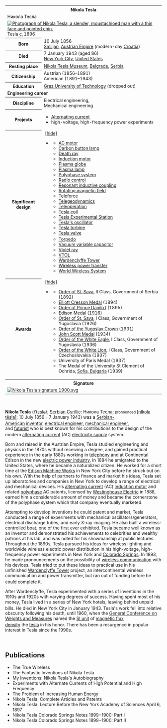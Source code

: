 <table class="infobox biography vcard">
<tbody>
<tr>
<th colspan="2">
<div class="fn">Nikola Tesla</div>
</th>
</tr>
<tr>
<td colspan="2">
<div class="nickname">Никола Тесла</div>
</td>
</tr>
<tr>
<td colspan="2"><a class="image" title="Photograph of Nikola Tesla, a slender, moustachioed man with a thin face and pointed chin." href="220px-N.Tesla.png"><img src="220px-N.Tesla.png" srcset="220px-N.Tesla.png" alt="Photograph of Nikola Tesla, a slender, moustachioed man with a thin face and pointed chin." width="220" height="287" data-file-width="2563" data-file-height="3348" /></a>
<div>Tesla&nbsp;<abbr title="circa">c.</abbr>&thinsp;1896</div>
</td>
</tr>
<tr>
<th scope="row">Born</th>
<td>10 July 1856<br />
<div class="birthplace"><a title="Smiljan" href="https://en.wikipedia.org/wiki/Smiljan">Smiljan</a>,&nbsp;<a title="Austrian Empire" href="https://en.wikipedia.org/wiki/Austrian_Empire">Austrian Empire</a>&nbsp;(modern-day&nbsp;<a title="Croatia" href="https://en.wikipedia.org/wiki/Croatia">Croatia</a>)</div>
</td>
</tr>
<tr>
<th scope="row">Died</th>
<td>7 January 1943&nbsp;(aged&nbsp;86)<br />
<div class="deathplace"><a title="New York City" href="https://en.wikipedia.org/wiki/New_York_City">New York City</a>,&nbsp;<a title="United States" href="https://en.wikipedia.org/wiki/United_States">United States</a></div>
</td>
</tr>
<tr>
<th scope="row">Resting place</th>
<td class="label"><a title="Nikola Tesla Museum" href="https://en.wikipedia.org/wiki/Nikola_Tesla_Museum">Nikola Tesla Museum</a>,&nbsp;<a title="Belgrade" href="https://en.wikipedia.org/wiki/Belgrade">Belgrade</a>,&nbsp;<a title="Serbia" href="https://en.wikipedia.org/wiki/Serbia">Serbia</a></td>
</tr>
<tr>
<th scope="row">Citizenship</th>
<td class="category">Austrian (1856&ndash;1891)<br />American&nbsp;<span class="nowrap">(1891&ndash;1943)</span></td>
</tr>
<tr>
<th scope="row">Education</th>
<td><a title="Graz University of Technology" href="https://en.wikipedia.org/wiki/Graz_University_of_Technology">Graz University of Technology</a>&nbsp;(dropped out)</td>
</tr>
<tr>
<td colspan="2"><strong>Engineering career</strong></td>
</tr>
<tr>
<th scope="row">Discipline</th>
<td class="category">Electrical engineering,<br />Mechanical engineering</td>
</tr>
<tr class="note">
<th scope="row">Projects</th>
<td>
<div class="plainlist">
<ul>
<li><a title="Alternating current" href="https://en.wikipedia.org/wiki/Alternating_current">Alternating current</a></li>
<li>high-voltage, high-frequency power experiments</li>
</ul>
</div>
</td>
</tr>
<tr class="note">
<th scope="row">Significant design</th>
<td>
<div id="NavFrame1" class="NavFrame collapsed">
<div class="NavHead"><span class="nowrap">&nbsp;</span><a id="NavToggle1" class="NavToggle" href="https://en.wikipedia.org/wiki/Nikola_Tesla#">[hide]</a></div>
<ul class="NavContent">
<li>
<div class="plainlist">
<ul>
<li><a title="AC motor" href="https://en.wikipedia.org/wiki/AC_motor">AC motor</a></li>
<li><a title="Carbon button lamp" href="https://en.wikipedia.org/wiki/Carbon_button_lamp">Carbon button lamp</a></li>
<li><a title="Death ray" href="https://en.wikipedia.org/wiki/Death_ray">Death ray</a></li>
<li><a title="Induction motor" href="https://en.wikipedia.org/wiki/Induction_motor">Induction motor</a></li>
<li><a title="Plasma globe" href="https://en.wikipedia.org/wiki/Plasma_globe">Plasma globe</a></li>
<li><a title="Plasma lamp" href="https://en.wikipedia.org/wiki/Plasma_lamp">Plasma lamp</a></li>
<li><a title="Polyphase system" href="https://en.wikipedia.org/wiki/Polyphase_system">Polyphase system</a></li>
<li><a title="Radio control" href="https://en.wikipedia.org/wiki/Radio_control">Radio control</a></li>
<li><a title="Resonant inductive coupling" href="https://en.wikipedia.org/wiki/Resonant_inductive_coupling">Resonant inductive coupling</a></li>
<li><a title="Rotating magnetic field" href="https://en.wikipedia.org/wiki/Rotating_magnetic_field">Rotating magnetic field</a></li>
<li><a title="Teleforce" href="https://en.wikipedia.org/wiki/Teleforce">Teleforce</a></li>
<li><a title="Telegeodynamics" href="https://en.wikipedia.org/wiki/Telegeodynamics">Telegeodynamics</a></li>
<li><a title="Teleoperation" href="https://en.wikipedia.org/wiki/Teleoperation">Teleoperation</a></li>
<li><a title="Tesla coil" href="https://en.wikipedia.org/wiki/Tesla_coil">Tesla coil</a></li>
<li><a title="Tesla Experimental Station" href="https://en.wikipedia.org/wiki/Tesla_Experimental_Station">Tesla Experimental Station</a></li>
<li><a title="Tesla's oscillator" href="https://en.wikipedia.org/wiki/Tesla%27s_oscillator">Tesla's oscillator</a></li>
<li><a title="Tesla turbine" href="https://en.wikipedia.org/wiki/Tesla_turbine">Tesla turbine</a></li>
<li><a title="Tesla valve" href="https://en.wikipedia.org/wiki/Tesla_valve">Tesla valve</a></li>
<li><a title="Torpedo" href="https://en.wikipedia.org/wiki/Torpedo">Torpedo</a><sup id="cite_ref-FOOTNOTEJonnes2004355_1-0" class="reference"></sup></li>
<li><a title="Vacuum variable capacitor" href="https://en.wikipedia.org/wiki/Vacuum_variable_capacitor">Vacuum variable capacitor</a></li>
<li><a title="Violet ray" href="https://en.wikipedia.org/wiki/Violet_ray">Violet ray</a></li>
<li><a title="VTOL" href="https://en.wikipedia.org/wiki/VTOL">VTOL</a></li>
<li><a title="Wardenclyffe Tower" href="https://en.wikipedia.org/wiki/Wardenclyffe_Tower">Wardenclyffe Tower</a></li>
<li><a title="Wireless power transfer" href="https://en.wikipedia.org/wiki/Wireless_power_transfer">Wireless power transfer</a></li>
<li><a title="World Wireless System" href="https://en.wikipedia.org/wiki/World_Wireless_System">World Wireless System</a></li>
</ul>
</div>
</li>
</ul>
</div>
</td>
</tr>
<tr>
<th scope="row">Awards</th>
<td>
<div id="NavFrame2" class="NavFrame collapsed">
<div class="NavHead"><span class="nowrap">&nbsp;</span><a id="NavToggle2" class="NavToggle" href="https://en.wikipedia.org/wiki/Nikola_Tesla#">[hide]</a></div>
<ul class="NavContent">
<li>
<div class="plainlist">
<ul>
<li><a title="Order of St. Sava" href="https://en.wikipedia.org/wiki/Order_of_St._Sava">Order of St. Sava</a>, II Class, Government of Serbia (1892)</li>
<li><a title="Elliott Cresson Medal" href="https://en.wikipedia.org/wiki/Elliott_Cresson_Medal">Elliott Cresson Medal</a>&nbsp;(1894)</li>
<li><a title="Order of Prince Danilo I" href="https://en.wikipedia.org/wiki/Order_of_Prince_Danilo_I">Order of Prince Danilo I</a>&nbsp;(1895)</li>
<li><a class="mw-redirect" title="Edison Medal" href="https://en.wikipedia.org/wiki/Edison_Medal">Edison Medal</a>&nbsp;(1916)</li>
<li><a title="Order of St. Sava" href="https://en.wikipedia.org/wiki/Order_of_St._Sava">Order of St. Sava</a>, I Class, Government of Yugoslavia (1926)</li>
<li><a title="Order of the Yugoslav Crown" href="https://en.wikipedia.org/wiki/Order_of_the_Yugoslav_Crown">Order of the Yugoslav Crown</a>&nbsp;(1931)</li>
<li><a title="John Scott Medal" href="https://en.wikipedia.org/wiki/John_Scott_Medal">John Scott Medal</a>&nbsp;(1934)</li>
<li><a title="Order of the White Eagle (Serbia)" href="https://en.wikipedia.org/wiki/Order_of_the_White_Eagle_(Serbia)">Order of the White Eagle</a>, I Class, Government of Yugoslavia (1936)</li>
<li><a title="Order of the White Lion" href="https://en.wikipedia.org/wiki/Order_of_the_White_Lion">Order of the White Lion</a>, I Class, Government of Czechoslovakia (1937)</li>
<li>University of Paris Medal (1937)</li>
<li>The Medal of the University St Clement of Ochrida,&nbsp;<a class="mw-redirect" title="Sofia, Bulgaria" href="https://en.wikipedia.org/wiki/Sofia,_Bulgaria">Sofia, Bulgaria</a>&nbsp;(1939)</li>
</ul>
</div>
</li>
</ul>
</div>
</td>
</tr>
<tr>
<th colspan="2">Signature</th>
</tr>
<tr>
<td colspan="2"><a class="image" href="150px-Nikola_Tesla_signature_1900.svg.png"><img src="150px-Nikola_Tesla_signature_1900.svg.png" srcset="150px-Nikola_Tesla_signature_1900.svg.png" alt="Nikola Tesla signature 1900.svg" width="150" height="25" data-file-width="585" data-file-height="98" /></a></td>
</tr>
</tbody>
</table>
</br>

<p><strong>Nikola Tesla</strong>&nbsp;(<span class="rt-commentedText nowrap"><span class="IPA nopopups noexcerpt"><a title="Help:IPA/English" href="https://en.wikipedia.org/wiki/Help:IPA/English">/<span title="/ˈ/: primary stress follows">ˈ</span><span title="'t' in 'tie'">t</span><span title="/ɛ/: 'e' in 'dress'">ɛ</span><span title="'s' in 'sigh'">s</span><span title="'l' in 'lie'">l</span><span title="/ə/: 'a' in 'about'">ə</span>/</a></span></span>;&nbsp;<a title="Serbian Cyrillic alphabet" href="https://en.wikipedia.org/wiki/Serbian_Cyrillic_alphabet">Serbian Cyrillic</a>:&nbsp;<span lang="sr-Cyrl">Никола Тесла</span>;<sup id="cite_ref-2" class="reference"></sup>&nbsp;<small>pronounced&nbsp;</small><span class="IPA" title="Representation in the International Phonetic Alphabet (IPA)"><a title="Help:IPA/Serbo-Croatian" href="https://en.wikipedia.org/wiki/Help:IPA/Serbo-Croatian">[nǐkola t&ecirc;sla]</a></span>;&nbsp;10 July 1856&nbsp;&ndash; 7 January 1943) was a&nbsp;<a class="mw-redirect" title="Serbian-American" href="https://en.wikipedia.org/wiki/Serbian-American">Serbian-American</a><sup id="cite_ref-FOOTNOTEBurgan20099_5-0" class="reference"></sup><sup id="cite_ref-6" class="reference"></sup><sup id="cite_ref-7" class="reference"></sup>&nbsp;<a title="Inventor" href="https://en.wikipedia.org/wiki/Inventor">inventor</a>,&nbsp;<a class="mw-redirect" title="Electrical engineer" href="https://en.wikipedia.org/wiki/Electrical_engineer">electrical engineer</a>,&nbsp;<a title="Mechanical engineering" href="https://en.wikipedia.org/wiki/Mechanical_engineering">mechanical engineer</a>, and&nbsp;<a title="Futurist" href="https://en.wikipedia.org/wiki/Futurist">futurist</a>&nbsp;who is best known for his contributions to the design of the modern&nbsp;<a title="Alternating current" href="https://en.wikipedia.org/wiki/Alternating_current">alternating current</a>&nbsp;(AC)&nbsp;<a class="mw-redirect" title="Electricity supply" href="https://en.wikipedia.org/wiki/Electricity_supply">electricity supply</a>&nbsp;system.<sup id="cite_ref-8" class="reference"></sup></p>
<p>Born and raised in the Austrian Empire, Tesla studied engineering and physics in the 1870s without receiving a degree, and gained practical experience in the early 1880s working in&nbsp;<a title="Telephony" href="https://en.wikipedia.org/wiki/Telephony">telephony</a>&nbsp;and at Continental Edison in the new&nbsp;<a title="Electric power industry" href="https://en.wikipedia.org/wiki/Electric_power_industry">electric power industry</a>. In 1884 he emigrated to the United States, where he became a naturalized citizen. He worked for a short time at the&nbsp;<a title="Edison Machine Works" href="https://en.wikipedia.org/wiki/Edison_Machine_Works">Edison Machine Works</a>&nbsp;in New York City before he struck out on his own. With the help of partners to finance and market his ideas, Tesla set up laboratories and companies in New York to develop a range of electrical and mechanical devices. His&nbsp;<a title="Alternating current" href="https://en.wikipedia.org/wiki/Alternating_current">alternating current</a>&nbsp;(AC)&nbsp;<a title="Induction motor" href="https://en.wikipedia.org/wiki/Induction_motor">induction motor</a>&nbsp;and related&nbsp;<a title="Polyphase system" href="https://en.wikipedia.org/wiki/Polyphase_system">polyphase</a>&nbsp;AC patents, licensed by&nbsp;<a title="Westinghouse Electric Corporation" href="https://en.wikipedia.org/wiki/Westinghouse_Electric_Corporation">Westinghouse Electric</a>&nbsp;in 1888, earned him a considerable amount of money and became the cornerstone of the polyphase system which that company eventually marketed.</p>
<p>Attempting to develop inventions he could patent and market, Tesla conducted a range of experiments with mechanical oscillators/generators, electrical discharge tubes, and early X-ray imaging. He also built a wireless-controlled boat, one of the first ever exhibited. Tesla became well known as an inventor and demonstrated his achievements to celebrities and wealthy patrons at his lab, and was noted for his showmanship at public lectures. Throughout the 1890s, Tesla pursued his ideas for wireless lighting and worldwide wireless electric power distribution in his high-voltage, high-frequency power experiments in New York and&nbsp;<a title="Colorado Springs, Colorado" href="https://en.wikipedia.org/wiki/Colorado_Springs,_Colorado">Colorado Springs</a>. In 1893, he made pronouncements on the possibility of&nbsp;<a class="mw-redirect" title="Wireless communication" href="https://en.wikipedia.org/wiki/Wireless_communication">wireless communication</a>&nbsp;with his devices. Tesla tried to put these ideas to practical use in his unfinished&nbsp;<a title="" href="https://en.wikipedia.org/wiki/Wardenclyffe_Tower">Wardenclyffe Tower</a>&nbsp;project, an intercontinental wireless communication and power transmitter, but ran out of funding before he could complete it.<sup id="cite_ref-tsteslatower_9-0" class="reference"></sup></p>
<p>After Wardenclyffe, Tesla experimented with a series of inventions in the 1910s and 1920s with varying degrees of success. Having spent most of his money, Tesla lived in a series of New York hotels, leaving behind unpaid bills. He died in New York City in January 1943.<sup id="cite_ref-10" class="reference"></sup>&nbsp;Tesla's work fell into relative obscurity following his death, until 1960, when the&nbsp;<a title="General Conference on Weights and Measures" href="https://en.wikipedia.org/wiki/General_Conference_on_Weights_and_Measures">General Conference on Weights and Measures</a>&nbsp;named the&nbsp;<a class="mw-redirect" title="SI unit" href="https://en.wikipedia.org/wiki/SI_unit">SI unit</a>&nbsp;of&nbsp;<a class="mw-redirect" title="Magnetic flux density" href="https://en.wikipedia.org/wiki/Magnetic_flux_density">magnetic flux density</a>&nbsp;the&nbsp;<a title="Tesla (unit)" href="https://en.wikipedia.org/wiki/Tesla_(unit)">tesla</a>&nbsp;in his honor.<sup id="cite_ref-11" class="reference"></sup>&nbsp;There has been a resurgence in popular interest in Tesla since the 1990s.</p>
</br>


<h2> Publications </h2>

<ul>
 <li><a target="_blank" href="https://github.com/manjunath5496/Nikola-Tesla-writings/blob/master/tesla(1).pdf" style="text-decoration:none;">The True Wireless</a></li>
  
<li><a target="_blank" href="https://github.com/manjunath5496/Nikola-Tesla-writings/blob/master/tesla(2).pdf" style="text-decoration:none;">The Fantastic Inventions of Nikola Tesla</a></li>

<li><a target="_blank" href="https://github.com/manjunath5496/Nikola-Tesla-writings/blob/master/tesla(3).pdf" style="text-decoration:none;">My Inventions: Nikola Tesla's Autobiography</a></li>
  
<li><a target="_blank" href="https://github.com/manjunath5496/Nikola-Tesla-writings/blob/master/tesla(4).pdf" style="text-decoration:none;"> Experiments with Alternate Currents of High Potential and High Frequency</a></li>
                               
  <li><a target="_blank" href="https://github.com/manjunath5496/Nikola-Tesla-writings/blob/master/tesla(5).pdf" style="text-decoration:none;"> The Problem of Increasing Human Energy </a></li>   

 <li><a target="_blank" href="https://github.com/manjunath5496/Nikola-Tesla-writings/blob/master/tesla(6).pdf" style="text-decoration:none;">Nikola Tesla: Complete Articles and Patents</a></li>
                <li><a target="_blank" href="https://github.com/manjunath5496/Nikola-Tesla-writings/blob/master/tesla(7).pdf" style="text-decoration:none;">Nikola Tesla: Lecture Before the New York Academy of Sciences April 6, 1897</a></li> 
                
   <li><a target="_blank" href="https://github.com/manjunath5496/Nikola-Tesla-writings/blob/master/tesla(8).pdf" style="text-decoration:none;">Nikola Tesla Colorado Springs Notes 1899&minus;1900: Part I</a></li>
                <li><a target="_blank" href="https://github.com/manjunath5496/Nikola-Tesla-writings/blob/master/tesla(9).pdf" style="text-decoration:none;">Nikola Tesla Colorado Springs Notes 1899&minus;1900: Part II</a></li>               
                
                

</ul>
